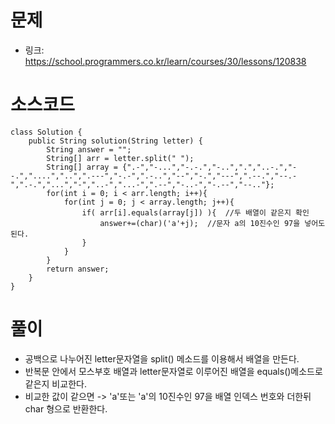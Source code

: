 # 문제
- 링크: 
<https://school.programmers.co.kr/learn/courses/30/lessons/120838>

# 소스코드
```
class Solution {
    public String solution(String letter) {
        String answer = "";
        String[] arr = letter.split(" ");
        String[] array = {".-","-...","-.-.","-..",".","..-.","--.","....","..",".---","-.-",".-..","--","-.","---",".--.","--.-",".-.","...","-","..-","...-",".--","-..-","-.--","--.."};
        for(int i = 0; i < arr.length; i++){
            for(int j = 0; j < array.length; j++){
                if( arr[i].equals(array[j]) ){  //두 배열이 같은지 확인
                    answer+=(char)('a'+j);  //문자 a의 10진수인 97을 넣어도 된다.
                } 
            }
        }
        return answer;
    }
}
```
# 풀이
- 공백으로 나누어진 letter문자열을 split() 메소드를 이용해서 배열을 만든다.
- 반복문 안에서 모스부호 배열과 letter문자열로 이루어진 배열을 equals()메소드로 같은지 비교한다.
- 비교한 값이 같으면 -> 'a'또는 'a'의 10진수인 97을 배열 인덱스 번호와 더한뒤 char 형으로 반환한다.
